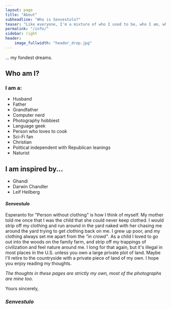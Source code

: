 ```yaml
---
layout: page
title: "About"
subheadline: "Who is Senvestulo?"
teaser: "Like everyone, I'm a mixture of who I used to be, who I am, who I want to be, and ..."
permalink: "/info/"
sidebar: right
header:
    image_fullwidth: "header_drop.jpg"
---
```

... my fondest dreams.



## Who am I?
### I am a:

* Husband
* Father
* Grandfather
* Computer nerd
* Photography hobbiest
* Language geek
* Person who loves to cook
* Sci-Fi fan
* Christian
* Political independent with Republican leanings
* Naturist


## I am inspired by...

* Ghandi
* Darwin Chandler
* Leif Heilberg

#### *Senvestulo* 
Esperanto for "Person without clothing" is how I think of myself.  My mother told me once that I was the child that she could never keep clothed.  I would strip off my clothing and run around in the yard naked with her chasing me around the yard trying to get clothing back on me. I grew up poor, and my clothing always set me apart from the *"in crowd"*. As a child I loved to go out into the woods on the family farm, and strip off my trappings of civilization and feel nature around me.  I long for that again, but it's illegal in most places in the U.S. unless you own a large private plot of land. Maybe I'll retire to the countryside with a private piece of land of my own.  I hope you enjoy reading my thoughts. 

*The thoughts in these pages are strictly my own, most of the photographs are mine too.*

Yours sincerely, 
### *Senvestulo*